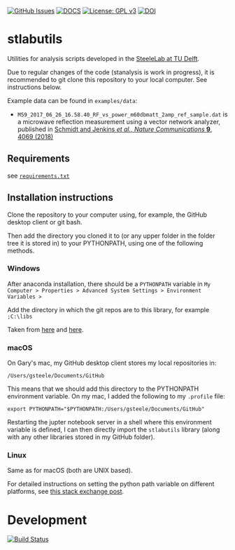 [![GitHub Issues](https://img.shields.io/github/issues/steelelab-delft/stlabutils.svg)](https://github.com/steelelab-delft/stlabutils/issues)
[![DOCS](https://img.shields.io/badge/read%20-thedocs-ff66b4.svg)](https://steelelab-delft.github.io/stlabutils/)
[![License: GPL v3](https://img.shields.io/badge/License-GPLv3-blue.svg)](https://www.gnu.org/licenses/gpl-3.0)
[![DOI](https://zenodo.org/badge/181363447.svg)](https://zenodo.org/badge/latestdoi/181363447)

# stlabutils

Utilities for analysis scripts developed in the [SteeleLab at TU Delft](http://steelelab.tudelft.nl).

Due to regular changes of the code (stanalysis is work in progress), it is recommended to git clone this repository to your local computer. See instructions below.

Example data can be found in `examples/data`:

- `M59_2017_06_26_16.58.40_RF_vs_power_m60dbmatt_2amp_ref_sample.dat` is a microwave reflection measurement using a vector network analyzer, published in [Schmidt and Jenkins _et al._, _Nature Communications_ **9**, 4069 (2018)](https://www.nature.com/articles/s41467-018-06595-2)

## Requirements

see [`requirements.txt`](https://github.com/steelelab-delft/stlabutils/blob/master/requirements.txt)

## Installation instructions

Clone the repository to your computer using, for example, the GitHub desktop client or git bash.

Then add the directory you cloned it to (or any upper folder in the folder tree it is stored in) to your PYTHONPATH, using one of the following methods.

### Windows

After anaconda installation, there should be a ```PYTHONPATH``` variable in ```My Computer > Properties > Advanced System Settings > Environment Variables > ```

Add the directory in which the git repos are to this library, for example ```;C:\libs```

Taken from [here](https://stackoverflow.com/questions/3701646/how-to-add-to-the-pythonpath-in-windows) and [here](https://stackoverflow.com/questions/7054424/python-not-recognized-as-a-command).

### macOS

On Gary's mac, my GitHub desktop client stores my local repositories in:

`/Users/gsteele/Documents/GitHub`

This means that we should add this directory to the PYTHONPATH environment variable. On my mac, I added the following to my `.profile` file:

`export PYTHONPATH="$PYTHONPATH:/Users/gsteele/Documents/GitHub"`

Restarting the jupter notebook server in a shell where this environment variable is defined, I can then directly import the `stlabutils` library (along with any other libraries stored in my GitHub folder).

### Linux

Same as for macOS (both are UNIX based).

For detailed instructions on setting the python path variable on different platforms, see [this stack exchange post](https://stackoverflow.com/questions/3402168/permanently-add-a-directory-to-pythonpath).

# Development

[![Build Status](https://travis-ci.com/steelelab-delft/stlabutils.svg?branch=master)](https://travis-ci.com/steelelab-delft/stlabutils)
